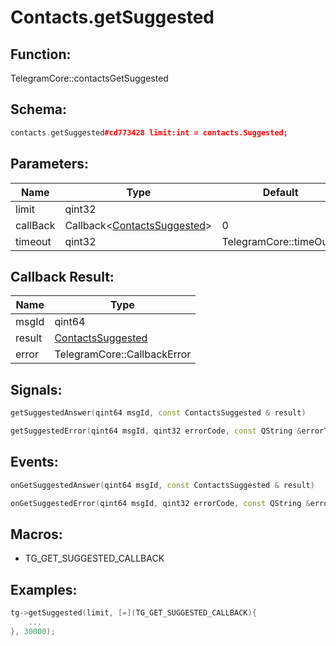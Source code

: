 # Contacts.getSuggested

## Function:

TelegramCore::contactsGetSuggested

## Schema:

```c++
contacts.getSuggested#cd773428 limit:int = contacts.Suggested;
```
## Parameters:

|Name|Type|Default|
|----|----|-------|
|limit|qint32||
|callBack|Callback&lt;[ContactsSuggested](../../types/contactssuggested.md)&gt;|0|
|timeout|qint32|TelegramCore::timeOut()|

## Callback Result:

|Name|Type|
|----|----|
|msgId|qint64|
|result|[ContactsSuggested](../../types/contactssuggested.md)|
|error|TelegramCore::CallbackError|

## Signals:

```c++
getSuggestedAnswer(qint64 msgId, const ContactsSuggested & result)
```
```c++
getSuggestedError(qint64 msgId, qint32 errorCode, const QString &errorText)
```

## Events:

```c++
onGetSuggestedAnswer(qint64 msgId, const ContactsSuggested & result)
```
```c++
onGetSuggestedError(qint64 msgId, qint32 errorCode, const QString &errorText)
```

## Macros:

* TG_GET_SUGGESTED_CALLBACK

## Examples:

```c++
tg->getSuggested(limit, [=](TG_GET_SUGGESTED_CALLBACK){
    ...
}, 30000);
```
